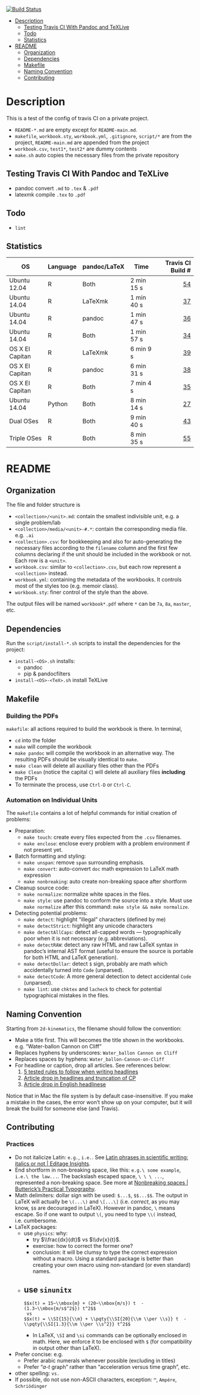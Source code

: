 <!--This README is auto-generated from `README/*.md`. Do not edit this file directly.-->

[![Build Status](https://travis-ci.com/ucb-physics/workbook-7-8.svg?token=JQDb9LAgeZpmqErJzpBD&branch=master)](https://travis-ci.com/ucb-physics/workbook-7-8)

-   [Description](#description)
    -   [Testing Travis CI With Pandoc and TeXLive](#testing-travis-ci-with-pandoc-and-texlive)
    -   [Todo](#todo)
    -   [Statistics](#statistics)
-   [README](#readme)
    -   [Organization](#organization)
    -   [Dependencies](#dependencies)
    -   [Makefile](#makefile)
    -   [Naming Convention](#naming-convention)
    -   [Contributing](#contributing)

Description
===========

This is a test of the config of travis CI on a private project.

-   `README-*.md` are empty except for `README-main.md`.
-   `makefile`, `workbook.sty`, `workbook.yml`, `.gitignore`, `script/*` are from the project, `README-main.md` are appended from the project
-   `workbook.csv`, `test1*`, `test2*` are dummy contents
-   `make.sh` auto copies the necessary files from the private repository

Testing Travis CI With Pandoc and TeXLive
-----------------------------------------

-   pandoc convert `.md` to `.tex` & `.pdf`
-   latexmk compile `.tex` to `.pdf`

Todo
----

-   `lint`

Statistics
----------

| OS              | Language | pandoc/LaTeX | Time       |                                                               Travis CI Build \#|
|-----------------|----------|--------------|------------|--------------------------------------------------------------------------------:|
| Ubuntu 12.04    | R        | Both         | 2 min 15 s |  [54](https://travis-ci.org/ickc/travis-ci-pandoc-latex-config/builds/168124576)|
| Ubuntu 14.04    | R        | LaTeXmk      | 1 min 40 s |  [37](https://travis-ci.org/ickc/travis-ci-pandoc-latex-config/builds/167984036)|
| Ubuntu 14.04    | R        | pandoc       | 1 min 47 s |  [36](https://travis-ci.org/ickc/travis-ci-pandoc-latex-config/builds/167983871)|
| Ubuntu 14.04    | R        | Both         | 1 min 57 s |  [34](https://travis-ci.org/ickc/travis-ci-pandoc-latex-config/builds/167982738)|
| OS X El Capitan | R        | LaTeXmk      | 6 min 9 s  |  [39](https://travis-ci.org/ickc/travis-ci-pandoc-latex-config/builds/167984116)|
| OS X El Capitan | R        | pandoc       | 6 min 31 s |  [38](https://travis-ci.org/ickc/travis-ci-pandoc-latex-config/builds/167984066)|
| OS X El Capitan | R        | Both         | 7 min 4 s  |  [35](https://travis-ci.org/ickc/travis-ci-pandoc-latex-config/builds/167983084)|
| Ubuntu 14.04    | Python   | Both         | 8 min 14 s |  [27](https://travis-ci.org/ickc/travis-ci-pandoc-latex-config/builds/167979150)|
| Dual OSes       | R        | Both         | 9 min 40 s |  [43](https://travis-ci.org/ickc/travis-ci-pandoc-latex-config/builds/167995239)|
| Triple OSes     | R        | Both         | 8 min 35 s |  [55](https://travis-ci.org/ickc/travis-ci-pandoc-latex-config/builds/168132853)|

<!-- from the private project: -->
README
======

Organization
------------

The file and folder structure is

-   `<collection>/<unit>.md`: contain the smallest indivisible unit, e.g. a single problem/lab
-   `<collection>/media/<unit>-#.*`: contain the corresponding media file. e.g. `.ai`
-   `<collection>.csv`: for bookkeeping and also for auto-generating the necessary files according to the `filename` column and the first few columns declaring if the unit should be included in the workbook or not. Each row is a `<unit>`.
-   `workbook.csv`: similar to `<collection>.csv`, but each row represent a `<collection>` instead.
-   `workbook.yml`: containing the metadata of the workbooks. It controls most of the styles too (e.g. memoir class).
-   `workbook.sty`: finer control of the style than the above.

The output files will be named `workbook*.pdf` where `*` can be `7a`, `8a`, `master`, etc.

Dependencies
------------

Run the `script/install-*.sh` scripts to install the dependencies for the project:

-   `install-<OS>.sh` installs:
    -   pandoc
    -   pip & pandocfilters
-   `install-<OS>-<TeX>.sh` install TeXLive

Makefile
--------

### Building the PDFs

`makefile`: all actions required to build the workbook is there. In terminal,

-   `cd` into the folder
-   `make` will compile the workbook
-   `make pandoc` will compile the workbook in an alternative way. The resulting PDFs should be visually identical to `make`.
-   `make clean` will delete all auxiliary files other than the PDFs
-   `make Clean` (notice the capital `C`) will delete all auxiliary files **including** the PDFs
-   To terminate the process, use `Ctrl-D` or `Ctrl-C`.

### Automation on Individual Units

The `makefile` contains a lot of helpful commands for initial creation of problems:

-   Preparation:
    -   `make touch`: create every files expected from the `.csv` filenames.
    -   `make enclose`: enclose every problem with a problem environment if not present yet.
-   Batch formatting and styling:
    -   `make unspan`: remove `span` surrounding emphasis.
    -   `make convert`: auto-convert `doc` math expression to LaTeX math expression
    -   `make nonbreaking`: auto create non-breaking space after shortform
-   Cleanup source code:
    -   `make normalize`: normalize white spaces in the files.
    -   `make style`: use pandoc to conform the source into a style. Must use `make normalize` after this command: `make style && make normalize`.
-   Detecting potential problems:
    -   `make detect`: highlight “illegal” characters (defined by me)
    -   `make detectStrict`: highlight any unicode characters
    -   `make detectAllCaps`: detect all-capped words — typographically poor when it is not necessary (e.g. abbreviations).
    -   `make detectRAW`: detect any raw HTML and raw LaTeX syntax in pandoc’s internal AST format (useful to ensure the source is portable for both HTML and LaTeX generation).
    -   `make detectDollar`: detect `$` sign, probably are math which accidentally turned into `Code` (unparsed).
    -   `make detectCode`: A more general detection to detect accidental `Code` (unparsed).
    -   `make lint`: use `chktex` and `lacheck` to check for potential typographical mistakes in the files.

Naming Convention
-----------------

Starting from `2d-kinematics`, the filename should follow the convention:

-   Make a title first. This will becomes the title shown in the workbooks. e.g. “Water-ballon Cannon on Cliff”
-   Replaces hyphens by underscores: `Water_ballon Cannon on Cliff`
-   Replaces spaces by hyphens: `Water_ballon-Cannon-on-Cliff`
-   For headline or caption, drop all articles. See references below:
    1.  [5 tested rules to follow when writing headlines](http://www.easymedia.in/5-tested-rules-to-follow-when-writing-headlines/)
    2.  [Article drop in headlines and truncation of CP](http://www.linguisticsociety.org/sites/default/files/3540-6845-1-SM.pdf)
    3.  [Article drop in English headlinese](http://folk.ntnu.no/andrewww/Weir-2009-headlinese.pdf)

Notice that in Mac the file system is by default case-insensitive. If you make a mistake in the cases, the error won’t show up on your computer, but it will break the build for someone else (and Travis).

Contributing
------------

### Practices

-   Do not italicize Latin: `e.g.`, `i.e.`. See [Latin phrases in scientific writing: italics or not | Editage Insights](http://www.editage.com/insights/latin-phrases-in-scientific-writing-italics-or-not).
-   End shortform in non-breaking space, like this: `e.g.\ some example`, `i.e.\ the law...`. The backslash escaped space, `\ \ \ ...`, represented a non-breaking space. See more at [Nonbreaking spaces | Butterick’s Practical Typography](http://practicaltypography.com/nonbreaking-spaces.html).
-   Math delimiters: dollar sign with be used: `$...$`, `$$...$$`. The output in LaTeX will actually be `\(...\)` and `\[...\]` (i.e. *correct*, as you may know, `$`s are decouraged in LaTeX). However in pandoc, `\` means escape. So if one want to output `\(`, you need to type `\\(` instead, i.e. cumbersome.
-   LaTeX packages:
    -   use `physics`: why:
        -   try $\\frac{dx}{dt}$ vs $\\dv{x}{t}$.
        -   exercise: how to correct the former one?
        -   conclusion: it will be clumsy to type the correct expression without a macro. Using a standard package is better than creating your own macro using non-standard (or even standard) names.
    -   use `sinunitx`
        -   
            $$x(t) = 15~\\mbox{m} + (20~\\mbox{m/s}) t  -  (1.3~\\mbox{m/s$^2$}) t^2$$
             vs
            $$x(t) = \\SI{15}{\\m} + \\pqty{\\SI{20}{\\m \\per \\s}} t  - \\pqty{\\SI{1.3}{\\m \\per \\s^2}} t^2$$
        -   In LaTeX, `\SI` and `\si` commands can be optionally enclosed in math. Here, we enforce it to be enclosed with `$` (for compatibility in output other than LaTeX).
-   Prefer concise: e.g.
    -   Prefer arabic numerals whenever possible (excluding in titles)
    -   Prefer “*a*-*t* graph” rather than “acceleration versus time graph”, etc.
-   other spelling: `vs.`
-   If possible, do not use non-ASCII characters, exception: `™`, `Ampére`, `Schriödinger`
